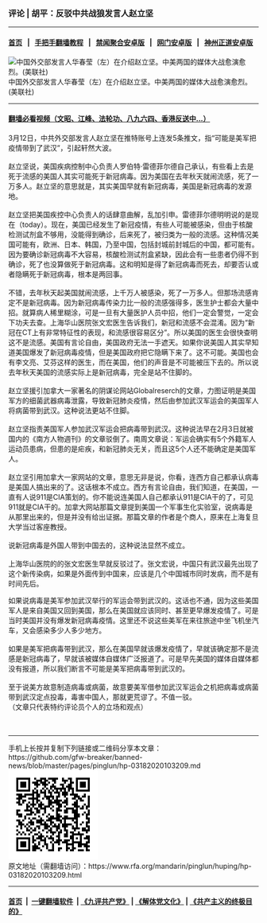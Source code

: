 ### 评论 | 胡平：反驳中共战狼发言人赵立坚
------------------------

#### [首页](https://github.com/gfw-breaker/banned-news/blob/master/README.md) &nbsp;&nbsp;|&nbsp;&nbsp; [手把手翻墙教程](https://github.com/gfw-breaker/guides/wiki) &nbsp;&nbsp;|&nbsp;&nbsp; [禁闻聚合安卓版](https://github.com/gfw-breaker/bn-android) &nbsp;&nbsp;|&nbsp;&nbsp; [网门安卓版](https://github.com/oGate2/oGate) &nbsp;&nbsp;|&nbsp;&nbsp; [神州正道安卓版](https://github.com/SzzdOgate/update) 



<div id="headerimg">
 <img alt="中国外交部发言人华春莹（左）在介绍赵立坚。中美两国的媒体大战愈演愈烈。(美联社)" src="https://www.rfa.org/mandarin/yataibaodao/renquanfazhi/hc-03132020170149.html/PSX_20200313_110352.jpg/@@images/c668f325-432e-44c1-b14c-51b0a3814b19.jpeg" title="中国外交部发言人华春莹（左）在介绍赵立坚。中美两国的媒体大战愈演愈烈。(美联社)"/>
 <div id="headerimgcontents">
  <div id="headerimgcaption">
   <span>
    中国外交部发言人华春莹（左）在介绍赵立坚。中美两国的媒体大战愈演愈烈。(美联社)
   </span>
   <!-- zoomattribute -->
  </div>
  <!-- headerimgcaption -->
 </div>
 <!-- headerimagecontents -->
</div>

<hr/>


#### [翻墙必看视频（文昭、江峰、法轮功、八九六四、香港反送中...）](https://github.com/gfw-breaker/banned-news/blob/master/pages/link3.md)

<div id="storytext">
 <div>
  <div class="slot_header">
  </div>
 </div>
 <p>
  3月12日，中共外交部发言人赵立坚在推特账号上连发5条推文，指“可能是美军把疫情带到了武汉”，引起轩然大波。
  <br/>
  <br/>
  赵立坚说，美国疾病控制中心负责人罗伯特·雷德菲尔德自己承认，有些看上去是死于流感的美国人其实可能死于新冠病毒。因为美国在去年秋天就闹流感，死了一万多人。赵立坚的意思就是，其实美国早就有新冠病毒，美国是新冠病毒的发源地。
  <br/>
  <br/>
  赵立坚把美国疾控中心负责人的话肆意曲解，乱加引申。雷德菲尔德明明说的是现在（today）。现在，美国已经发生了新冠疫情，有些人可能被感染，但由于核酸检测试剂盒不够用，没能得到确诊，后来死了，被归类为一般的流感。这种情况美国可能有，欧洲、日本、韩国，乃至中国，包括封城前封城后的中国，都可能有。因为要确诊新冠病毒不大容易，核酸检测试剂盒紧缺，因此会有一些患者仍得不到确诊，死了也没算做死于新冠病毒。这和明知是得了新冠病毒而死去，却要否认或者隐瞒死于新冠病毒，根本是两回事。
  <br/>
  <br/>
  不错，去年秋天起美国就闹流感，上千万人被感染，死了一万多人。但那场流感肯定不是新冠病毒。因为新冠病毒传染力比一般的流感强得多，医生护士都会大量中招。就算病人稀里糊涂，可是一旦有大量医护人员中招，他们一定会警觉，一定会下功夫去查。上海华山医院张文宏医生告诉我们，新冠和流感不会混淆。因为“新冠在CT上有非常特征性的表现，和流感很容易区分”。所以美国的医生会很快查明这不是流感。美国有言论自由，美国政府无法一手遮天。如果你说美国人其实早知道美国爆发了新冠病毒疫情，但是美国政府把它隐瞒下来了。这不可能。美国也会有李文亮、艾芬这样的医生，而在美国，他们的声音是不可能被压下去的。所以说去年秋天美国的流感实际上是新冠病毒，完全是站不住脚的。
  <br/>
  <br/>
  赵立坚援引加拿大一家著名的阴谋论网站Globalreserch的文章，力图证明是美国军方的细菌武器病毒泄露，导致新冠肺炎疫情，然后由参加武汉军运会的美国军人将病菌带到武汉。这种说法更站不住脚。
  <br/>
  <br/>
  赵立坚指责美国军人参加武汉军运会把病毒带到武汉。这种说法早在2月3日就被国内的《南方人物週刊》的文章驳倒了。南周文章说：军运会确实有5个外籍军人运动员患病，但患的是疟疾，和新冠肺炎无关，而且这5个人还不能确定是美国军人。
  <br/>
  <br/>
  赵立坚引用加拿大一家网站的文章，意思无非是说，你看，连西方自己都承认病毒是美国人搞出来的了。这话根本不成立。西方有言论自由，我们知道，在美国，一直有人说911是CIA策划的。你不能说连美国人自己都承认911是CIA干的了，可见911就是CIA干的。加拿大网站那篇文章提到美国一个军事生化实验室，说病毒是从那里出来的，但是并没有给出证据。那篇文章的作者是个商人，原来在上海复旦大学当过客座教授。
  <br/>
  <br/>
  说新冠病毒是外国人带到中国去的，这种说法显然不成立。
  <br/>
  <br/>
  上海华山医院的的张文宏医生早就反驳过了。张文宏说，中国只有武汉最先出现了这个新传染病，如果是外面传到中国来，应该是几个中国城市同时发病，而不是有时间先后。
 </p>
 <p>
  如果说病毒是美军参加武汉举行的军运会带到武汉的。这话也不通，因为这些美国军人是来自美国又回到美国，那么在美国就应该同时、甚至更早爆发疫情了。可是当时美国并没有爆发新冠病毒疫情。这里还不说这些美军在来往旅途中坐飞机坐汽车，又会感染多少人多少地方。
  <br/>
  <br/>
  如果是美军把病毒带到武汉，那么在美国早就该爆发疫情了，早就该确定那不是流感是新冠病毒了，早就该被媒体自媒体广泛报道了。可是早先美国的媒体自媒体都没有报道，所以我们断言不可能是美军把病毒带到武汉的。
  <br/>
  <br/>
  至于说美方故意制造病毒或病菌，故意要美军借参加武汉军运会之机把病毒或病菌带到武汉定点投毒，毒害中国人，那就更荒谬了。不值一驳。
  <br/>
  （文章只代表特约评论员个人的立场和观点）
  <br/>
  <br/>
  <br/>
 </p>
</div>

<hr/>
手机上长按并复制下列链接或二维码分享本文章：<br/>
https://github.com/gfw-breaker/banned-news/blob/master/pages/pinglun/hp-03182020103209.md <br/>
<a href='https://github.com/gfw-breaker/banned-news/blob/master/pages/pinglun/hp-03182020103209.md'><img src='https://github.com/gfw-breaker/banned-news/blob/master/pages/pinglun/hp-03182020103209.md.png'/></a> <br/>
原文地址（需翻墙访问）：https://www.rfa.org/mandarin/pinglun/huping/hp-03182020103209.html


------------------------
#### [首页](https://github.com/gfw-breaker/banned-news/blob/master/README.md) &nbsp;|&nbsp; [一键翻墙软件](https://github.com/gfw-breaker/nogfw/blob/master/README.md) &nbsp;| [《九评共产党》](https://github.com/gfw-breaker/9ping.md/blob/master/README.md#九评之一评共产党是什么) | [《解体党文化》](https://github.com/gfw-breaker/jtdwh.md/blob/master/README.md) | [《共产主义的终极目的》](https://github.com/gfw-breaker/gczydzjmd.md/blob/master/README.md)


<img src='http://gfw-breaker.win/banned-news/pages/pinglun/hp-03182020103209.md' width='0px' height='0px'/>